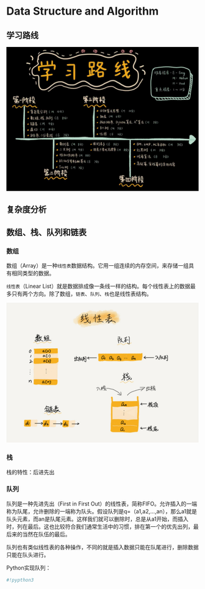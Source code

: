 # Data Structure and Algorithm

## 学习路线

![learning flow](./images/learning_flow.jpg)

## 复杂度分析


## 数组、栈、队列和链表

### 数组

数组（Array）是一种`线性表`数据结构。它用一组连续的内存空间，来存储一组具有相同类型的数据。

`线性表`（Linear List）就是数据排成像一条线一样的结构。每个线性表上的数据最多只有两个方向。除了数组，`链表`、`队列`、`栈`也是线性表结构。

![](./images/linear_list.png)

### 栈

栈的特性：后进先出

### 队列

队列是一种先进先出（First in First Out）的线性表，简称FIFO。允许插入的一端称为队尾，允许删除的一端称为队头。假设队列是q=（a1,a2,…,an），那么a1就是队头元素，而an是队尾元素。这样我们就可以删除时，总是从a1开始，而插入时，列在最后。这也比较符合我们通常生活中的习惯，排在第一个的优先出列，最后来的当然在队伍的最后。

队列也有类似线性表的各种操作，不同的就是插入数据只能在队尾进行，删除数据只能在队头进行。

Python实现队列：
```python
#!pypthon3
```